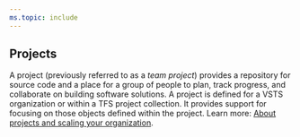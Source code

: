 ```yaml
---
ms.topic: include
---
```

 
## Projects
A project (previously referred to as a *team project*) provides a repository for source code and a place for a group of people to plan, track progress, and collaborate on building software solutions. A project is defined for a VSTS organization or within a TFS project collection. It provides support for focusing on those objects defined within the project. Learn more: [About projects and scaling your organization](/vsts/organizations/projects/about-projects).